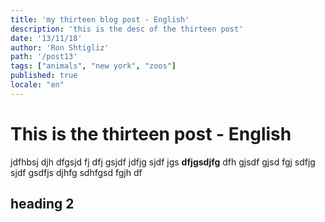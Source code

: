 ```yaml
---
title: 'my thirteen blog post - English'
description: 'this is the desc of the thirteen post'
date: '13/11/18'
author: 'Ron Shtigliz'
path: '/post13'
tags: ["animals", "new york", "zoos"]
published: true
locale: "en"
---
```


# This is the thirteen post - English

jdfhbsj djh dfgsjd fj dfj gsjdf jdfjg sjdf jgs **dfjgsdjfg** dfh gjsdf gjsd fgj sdfjg sjdf gsdfjs djhfg sdhfgsd fgjh df

## heading 2
